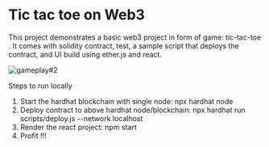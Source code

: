 # Tic tac toe on Web3

This project demonstrates a basic web3 project in form of game: tic-tac-toe . It comes with solidity contract, test, a sample script that deploys the contract, and UI build using ether.js and react.

![gameplay#2](https://user-images.githubusercontent.com/67578578/147481950-42d0ce22-7c11-4c18-aa68-527ebd7e9d0c.gif)

Steps to run locally
1. Start the hardhat blockchain with single node: npx hardhat node
2. Deploy contract to above hardhat node/blockchain: npx hardhat run scripts/deploy.js --network localhost
3. Render the react project: npm start
4. Profit !!!
